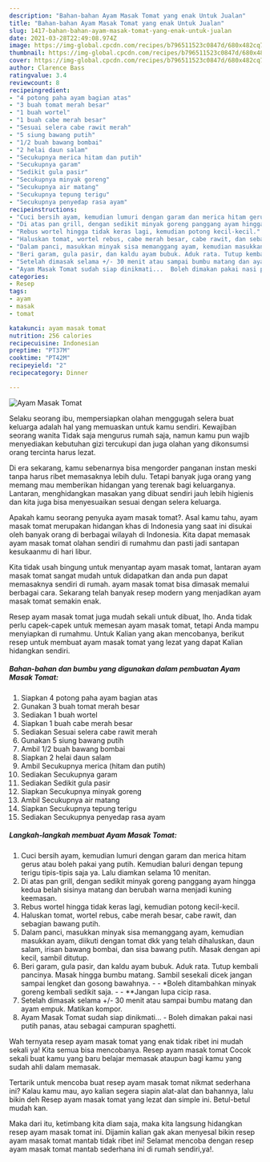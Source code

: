 ```yaml
---
description: "Bahan-bahan Ayam Masak Tomat yang enak Untuk Jualan"
title: "Bahan-bahan Ayam Masak Tomat yang enak Untuk Jualan"
slug: 1417-bahan-bahan-ayam-masak-tomat-yang-enak-untuk-jualan
date: 2021-03-28T22:49:08.974Z
image: https://img-global.cpcdn.com/recipes/b796511523c0847d/680x482cq70/ayam-masak-tomat-foto-resep-utama.jpg
thumbnail: https://img-global.cpcdn.com/recipes/b796511523c0847d/680x482cq70/ayam-masak-tomat-foto-resep-utama.jpg
cover: https://img-global.cpcdn.com/recipes/b796511523c0847d/680x482cq70/ayam-masak-tomat-foto-resep-utama.jpg
author: Clarence Bass
ratingvalue: 3.4
reviewcount: 8
recipeingredient:
- "4 potong paha ayam bagian atas"
- "3 buah tomat merah besar"
- "1 buah wortel"
- "1 buah cabe merah besar"
- "Sesuai selera cabe rawit merah"
- "5 siung bawang putih"
- "1/2 buah bawang bombai"
- "2 helai daun salam"
- "Secukupnya merica hitam dan putih"
- "Secukupnya garam"
- "Sedikit gula pasir"
- "Secukupnya minyak goreng"
- "Secukupnya air matang"
- "Secukupnya tepung terigu"
- "Secukupnya penyedap rasa ayam"
recipeinstructions:
- "Cuci bersih ayam, kemudian lumuri dengan garam dan merica hitam gerus atau boleh pakai yang putih. Kemudian baluri dengan tepung terigu tipis-tipis saja ya. Lalu diamkan selama 10 menitan."
- "Di atas pan grill, dengan sedikit minyak goreng panggang ayam hingga kedua belah sisinya matang dan berubah warna menjadi kuning keemasan."
- "Rebus wortel hingga tidak keras lagi, kemudian potong kecil-kecil."
- "Haluskan tomat, wortel rebus, cabe merah besar, cabe rawit, dan sebagian bawang putih."
- "Dalam panci, masukkan minyak sisa memanggang ayam, kemudian masukkan ayam, diikuti dengan tomat dkk yang telah dihaluskan, daun salam, irisan bawang bombai, dan sisa bawang putih. Masak dengan api kecil, sambil ditutup."
- "Beri garam, gula pasir, dan kaldu ayam bubuk. Aduk rata. Tutup kembali pancinya. Masak hingga bumbu matang. Sambil sesekali dicek jangan sampai lengket dan gosong bawahnya.   *Boleh ditambahkan minyak goreng kembali sedikit saja.   **Jangan lupa cicip rasa."
- "Setelah dimasak selama +/- 30 menit atau sampai bumbu matang dan ayam empuk. Matikan kompor."
- "Ayam Masak Tomat sudah siap dinikmati...  Boleh dimakan pakai nasi putih panas, atau sebagai campuran spaghetti."
categories:
- Resep
tags:
- ayam
- masak
- tomat

katakunci: ayam masak tomat 
nutrition: 256 calories
recipecuisine: Indonesian
preptime: "PT37M"
cooktime: "PT42M"
recipeyield: "2"
recipecategory: Dinner

---
```



![Ayam Masak Tomat](https://img-global.cpcdn.com/recipes/b796511523c0847d/680x482cq70/ayam-masak-tomat-foto-resep-utama.jpg)

Selaku seorang ibu, mempersiapkan olahan menggugah selera buat keluarga adalah hal yang memuaskan untuk kamu sendiri. Kewajiban seorang  wanita Tidak saja mengurus rumah saja, namun kamu pun wajib menyediakan kebutuhan gizi tercukupi dan juga olahan yang dikonsumsi orang tercinta harus lezat.

Di era  sekarang, kamu sebenarnya bisa mengorder panganan instan meski tanpa harus ribet memasaknya lebih dulu. Tetapi banyak juga orang yang memang mau memberikan hidangan yang terenak bagi keluarganya. Lantaran, menghidangkan masakan yang dibuat sendiri jauh lebih higienis dan kita juga bisa menyesuaikan sesuai dengan selera keluarga. 



Apakah kamu seorang penyuka ayam masak tomat?. Asal kamu tahu, ayam masak tomat merupakan hidangan khas di Indonesia yang saat ini disukai oleh banyak orang di berbagai wilayah di Indonesia. Kita dapat memasak ayam masak tomat olahan sendiri di rumahmu dan pasti jadi santapan kesukaanmu di hari libur.

Kita tidak usah bingung untuk menyantap ayam masak tomat, lantaran ayam masak tomat sangat mudah untuk didapatkan dan anda pun dapat memasaknya sendiri di rumah. ayam masak tomat bisa dimasak memalui berbagai cara. Sekarang telah banyak resep modern yang menjadikan ayam masak tomat semakin enak.

Resep ayam masak tomat juga mudah sekali untuk dibuat, lho. Anda tidak perlu capek-capek untuk memesan ayam masak tomat, tetapi Anda mampu menyiapkan di rumahmu. Untuk Kalian yang akan mencobanya, berikut resep untuk membuat ayam masak tomat yang lezat yang dapat Kalian hidangkan sendiri.

<!--inarticleads1-->

##### Bahan-bahan dan bumbu yang digunakan dalam pembuatan Ayam Masak Tomat:

1. Siapkan 4 potong paha ayam bagian atas
1. Gunakan 3 buah tomat merah besar
1. Sediakan 1 buah wortel
1. Siapkan 1 buah cabe merah besar
1. Sediakan Sesuai selera cabe rawit merah
1. Gunakan 5 siung bawang putih
1. Ambil 1/2 buah bawang bombai
1. Siapkan 2 helai daun salam
1. Ambil Secukupnya merica (hitam dan putih)
1. Sediakan Secukupnya garam
1. Sediakan Sedikit gula pasir
1. Siapkan Secukupnya minyak goreng
1. Ambil Secukupnya air matang
1. Siapkan Secukupnya tepung terigu
1. Sediakan Secukupnya penyedap rasa ayam




<!--inarticleads2-->

##### Langkah-langkah membuat Ayam Masak Tomat:

1. Cuci bersih ayam, kemudian lumuri dengan garam dan merica hitam gerus atau boleh pakai yang putih. Kemudian baluri dengan tepung terigu tipis-tipis saja ya. Lalu diamkan selama 10 menitan.
1. Di atas pan grill, dengan sedikit minyak goreng panggang ayam hingga kedua belah sisinya matang dan berubah warna menjadi kuning keemasan.
1. Rebus wortel hingga tidak keras lagi, kemudian potong kecil-kecil.
1. Haluskan tomat, wortel rebus, cabe merah besar, cabe rawit, dan sebagian bawang putih.
1. Dalam panci, masukkan minyak sisa memanggang ayam, kemudian masukkan ayam, diikuti dengan tomat dkk yang telah dihaluskan, daun salam, irisan bawang bombai, dan sisa bawang putih. Masak dengan api kecil, sambil ditutup.
1. Beri garam, gula pasir, dan kaldu ayam bubuk. Aduk rata. Tutup kembali pancinya. Masak hingga bumbu matang. Sambil sesekali dicek jangan sampai lengket dan gosong bawahnya.  -  - *Boleh ditambahkan minyak goreng kembali sedikit saja.  -  - **Jangan lupa cicip rasa.
1. Setelah dimasak selama +/- 30 menit atau sampai bumbu matang dan ayam empuk. Matikan kompor.
1. Ayam Masak Tomat sudah siap dinikmati...  - Boleh dimakan pakai nasi putih panas, atau sebagai campuran spaghetti.




Wah ternyata resep ayam masak tomat yang enak tidak ribet ini mudah sekali ya! Kita semua bisa mencobanya. Resep ayam masak tomat Cocok sekali buat kamu yang baru belajar memasak ataupun bagi kamu yang sudah ahli dalam memasak.

Tertarik untuk mencoba buat resep ayam masak tomat nikmat sederhana ini? Kalau kamu mau, ayo kalian segera siapin alat-alat dan bahannya, lalu bikin deh Resep ayam masak tomat yang lezat dan simple ini. Betul-betul mudah kan. 

Maka dari itu, ketimbang kita diam saja, maka kita langsung hidangkan resep ayam masak tomat ini. Dijamin kalian gak akan menyesal bikin resep ayam masak tomat mantab tidak ribet ini! Selamat mencoba dengan resep ayam masak tomat mantab sederhana ini di rumah sendiri,ya!.

